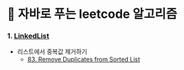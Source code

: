 # :pushpin: 자바로 푸는 leetcode 알고리즘
### 1. [LinkedList]() 

+ 리스트에서 중복값 제거하기 <br/>
  + [83. Remove Duplicates from Sorted List](https://github.com/Kim-Gyuri/leetcode/blob/master/src/setup1/problems83.java) <br/>

